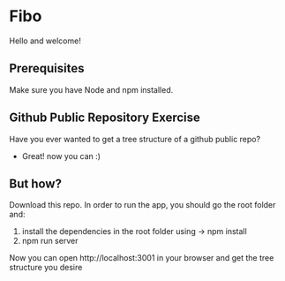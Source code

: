 # Fibo

Hello and welcome!

## Prerequisites

Make sure you have Node and npm installed.

## Github Public Repository Exercise

Have you ever wanted to get a tree structure of a github public repo?

- Great! now you can :)

## But how?

Download this repo.
In order to run the app, you should go the root folder and:

1. install the dependencies in the root folder using -> npm install
2. npm run server

Now you can open http://localhost:3001 in your browser and get the tree structure you desire

